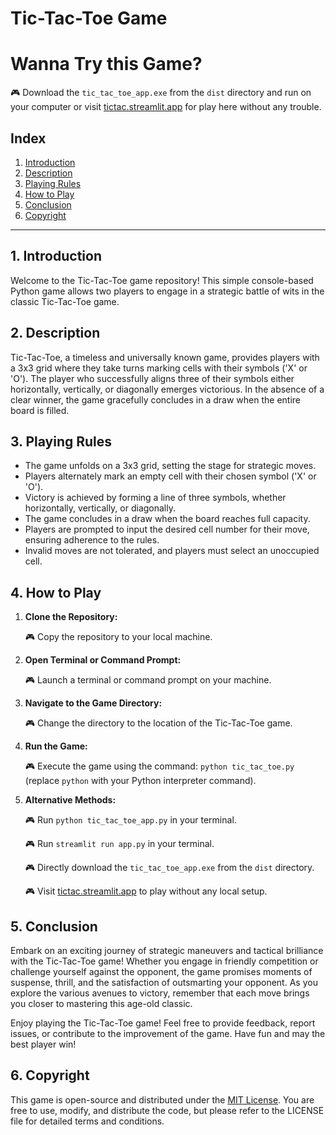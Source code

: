 # Tic-Tac-Toe Game


# Wanna Try this Game?
🎮 Download the `tic_tac_toe_app.exe` from the `dist` directory and run on your computer or visit [tictac.streamlit.app](https://tictac.streamlit.app/) for play here without any trouble.

## Index
1. [Introduction](#introduction)
2. [Description](#description)
3. [Playing Rules](#playing-rules)
4. [How to Play](#how-to-play)
5. [Conclusion](#conclusion)
6. [Copyright](#copyright)

---

## 1. Introduction <a name="introduction"></a>
Welcome to the Tic-Tac-Toe game repository! This simple console-based Python game allows two players to engage in a strategic battle of wits in the classic Tic-Tac-Toe game.

## 2. Description <a name="description"></a>
Tic-Tac-Toe, a timeless and universally known game, provides players with a 3x3 grid where they take turns marking cells with their symbols ('X' or 'O'). The player who successfully aligns three of their symbols either horizontally, vertically, or diagonally emerges victorious. In the absence of a clear winner, the game gracefully concludes in a draw when the entire board is filled.

## 3. Playing Rules <a name="playing-rules"></a>
- The game unfolds on a 3x3 grid, setting the stage for strategic moves.
- Players alternately mark an empty cell with their chosen symbol ('X' or 'O').
- Victory is achieved by forming a line of three symbols, whether horizontally, vertically, or diagonally.
- The game concludes in a draw when the board reaches full capacity.
- Players are prompted to input the desired cell number for their move, ensuring adherence to the rules.
- Invalid moves are not tolerated, and players must select an unoccupied cell.

## 4. How to Play <a name="how-to-play"></a>

1. **Clone the Repository:**

   🎮 Copy the repository to your local machine.

3. **Open Terminal or Command Prompt:**

   🎮 Launch a terminal or command prompt on your machine.

4. **Navigate to the Game Directory:**

   🎮 Change the directory to the location of the Tic-Tac-Toe game.

5. **Run the Game:**

   🎮 Execute the game using the command: `python tic_tac_toe.py` (replace `python` with your Python interpreter command).

6. **Alternative Methods:**

   🎮 Run `python tic_tac_toe_app.py` in your terminal.

   🎮 Run `streamlit run app.py` in your terminal.

   🎮 Directly download the `tic_tac_toe_app.exe` from the `dist` directory.

   🎮 Visit [tictac.streamlit.app](https://tictac.streamlit.app/) to play without any local setup.


## 5. Conclusion <a name="conclusion"></a>
Embark on an exciting journey of strategic maneuvers and tactical brilliance with the Tic-Tac-Toe game! Whether you engage in friendly competition or challenge yourself against the opponent, the game promises moments of suspense, thrill, and the satisfaction of outsmarting your opponent. As you explore the various avenues to victory, remember that each move brings you closer to mastering this age-old classic.


Enjoy playing the Tic-Tac-Toe game! Feel free to provide feedback, report issues, or contribute to the improvement of the game. Have fun and may the best player win!

## 6. Copyright <a name="copyright"></a>
This game is open-source and distributed under the [MIT License](LICENSE). You are free to use, modify, and distribute the code, but please refer to the LICENSE file for detailed terms and conditions.
